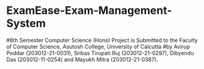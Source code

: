 # ExamEase-Exam-Management-System
#6th Semester Computer Science (Hons) Project is Submitted to the Faculty of Computer Science, Asutosh College, University of Calcutta
#by Avirup Poddar (203012-21-0031), Sribas Tirupati Ruj (203012-21-0297), Dibyendu Das (203012-11-0254) and Mayukh Mitra (203012-21-0387).
